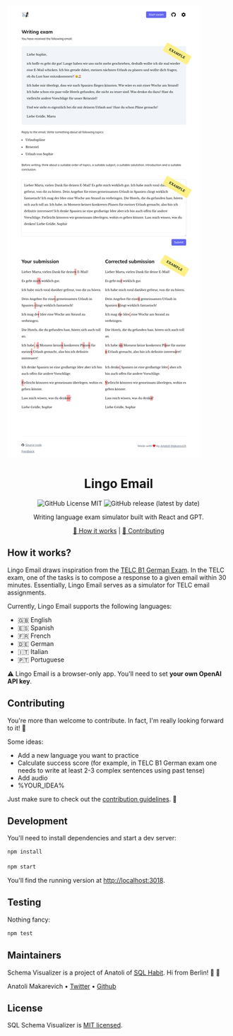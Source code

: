 ![Lingo Email screenshot](https://github.com/makaroni4/lingo-email/blob/main/.README/snapshot.png?raw=true)

<div align="center">

# Lingo Email

![GitHub License MIT](https://img.shields.io/github/license/makaroni4/lingo-email?color=%2347A3F3)
![GitHub release (latest by date)](https://img.shields.io/github/v/release/makaroni4/lingo-email?color=%2347A3F3)

Writing language exam simulator built with React and GPT.

[:microscope: How it works](https://github.com/makaroni4/lingo-email#how-it-works) | [:handshake: Contributing](https://github.com/makaroni4/lingo-email#contributing)

</div>

## How it works?

Lingo Email draws inspiration from the [TELC B1 German Exam](https://www.telc.net/sprachpruefungen/deutsch/zertifikat-deutsch-telc-deutsch-b1). In the TELC exam, one of the tasks is to compose a response to a given email within 30 minutes. Essentially, Lingo Email serves as a simulator for TELC email assignments.

Currently, Lingo Email supports the following languages:

* 🇬🇧 English
* 🇪🇸 Spanish
* 🇫🇷 French
* 🇩🇪 German
* 🇮🇹 Italian
* 🇵🇹 Portuguese

:warning: Lingo Email is a browser-only app. You'll need to set **your own OpenAI API key**.

## Contributing

You're more than welcome to contribute. In fact, I'm really looking forward to it! :rocket:

Some ideas:

* Add a new language you want to practice
* Calculate success score (for example, in TELC B1 German exam one needs to write at least 2-3 complex sentences using past tense)
* Add audio
* %YOUR_IDEA%

Just make sure to check out the [contribution guidelines](https://github.com/makaroni4/lingo-email/blob/main/CONTRIBUTING.md). :pray:

## Development

You'll need to install dependencies and start a dev server:

```sh
npm install

npm start
```

You'll find the running version at [http://localhost:3018](http://localhost:3018).

## Testing

Nothing fancy:

```sh
npm test
```

## Maintainers

Schema Visualizer is a project of Anatoli of [SQL Habit](https://www.sqlhabit.com/). Hi from Berlin! :wave: :beers:

Anatoli Makarevich • [Twitter](https://twitter.com/makaroni4) • [Github](https://github.com/makaroni4)


## License

SQL Schema Visualizer is [MIT licensed](https://github.com/makaroni4/lingo-email/blob/main/LICENSE).
